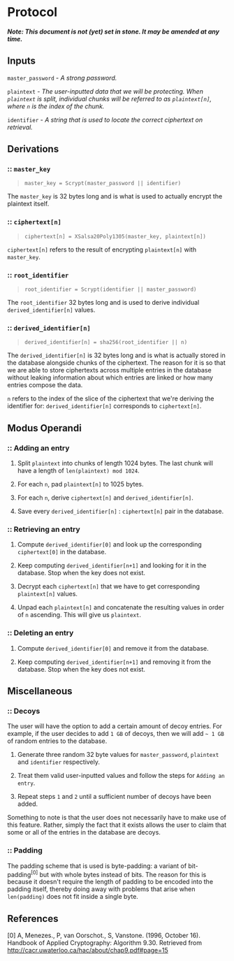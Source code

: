 # Protocol

***Note: This document is not (yet) set in stone. It may be amended at any time.***

## Inputs

`master_password` - _A strong password._

`plaintext` - _The user-inputted data that we will be protecting. When `plaintext` is split, individual chunks will be referred to as `plaintext[n]`, where `n` is the index of the chunk._

`identifier` - _A string that is used to locate the correct ciphertext on retrieval._

## Derivations

### :: `master_key`

> `master_key = Scrypt(master_password || identifier)`

The `master_key` is 32 bytes long and is what is used to actually encrypt the plaintext itself.

### :: `ciphertext[n]`

> `ciphertext[n] = XSalsa20Poly1305(master_key, plaintext[n])`

`ciphertext[n]` refers to the result of encrypting `plaintext[n]` with `master_key`.

### :: `root_identifier`

> `root_identifier = Scrypt(identifier || master_password)`

The `root_identifier` 32 bytes long and is used to derive individual `derived_identifier[n]` values.

### :: `derived_identifier[n]`

> `derived_identifier[n] = sha256(root_identifier || n)`

The `derived_identifier[n]` is 32 bytes long and is what is actually stored in the database alongside chunks of the ciphertext. The reason for it is so that we are able to store ciphertexts across multiple entries in the database without leaking information about which entries are linked or how many entries compose the data.

`n` refers to the index of the slice of the ciphertext that we're deriving the identifier for: `derived_identifier[n]` corresponds to `ciphertext[n]`.

## Modus Operandi

### :: Adding an entry

1. Split `plaintext` into chunks of length 1024 bytes. The last chunk will have a length of `len(plaintext) mod 1024`.

2. For each `n`, pad `plaintext[n]` to 1025 bytes.

3. For each `n`, derive `ciphertext[n]` and `derived_identifier[n]`.

4. Save every `derived_identifier[n]` : `ciphertext[n]` pair in the database.

### :: Retrieving an entry

1. Compute `derived_identifier[0]` and look up the corresponding `ciphertext[0]` in the database.

2. Keep computing `derived_identifier[n+1]` and looking for it in the database. Stop when the key does not exist.

3. Decrypt each `ciphertext[n]` that we have to get corresponding `plaintext[n]` values.

4. Unpad each `plaintext[n]` and concatenate the resulting values in order of `n` ascending. This will give us `plaintext`.

### :: Deleting an entry

1. Compute `derived_identifier[0]` and remove it from the database.

2. Keep computing `derived_identifier[n+1]` and removing it from the database. Stop when the key does not exist.

## Miscellaneous

### :: Decoys

The user will have the option to add a certain amount of decoy entries. For example, if the user decides to add `1 GB` of decoys, then we will add `~ 1 GB` of random entries to the database.

1. Generate three random 32 byte values for `master_password`, `plaintext` and `identifier` respectively.

2. Treat them valid user-inputted values and follow the steps for `Adding an entry`.

3. Repeat steps `1` and `2` until a sufficient number of decoys have been added.

Something to note is that the user does not necessarily have to make use of this feature. Rather, simply the fact that it exists allows the user to claim that some or all of the entries in the database are decoys.

### :: Padding

The padding scheme that is used is byte-padding: a variant of bit-padding<sup>[0]</sup> but with whole bytes instead of bits. The reason for this is because it doesn't require the length of padding to be encoded into the padding itself, thereby doing away with problems that arise when `len(padding)` does not fit inside a single byte.

## References

[0] A, Menezes., P, van Oorschot., S, Vanstone. (1996, October 16). Handbook of Applied Cryptography: Algorithm 9.30. Retrieved from http://cacr.uwaterloo.ca/hac/about/chap9.pdf#page=15

